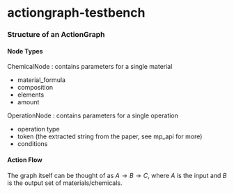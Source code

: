 # actiongraph-testbench
### Structure of an ActionGraph
#### Node Types
ChemicalNode : contains parameters for a single material
- material_formula
- composition
- elements
- amount

OperationNode : contains parameters for a single operation
- operation type
- token (the extracted string from the paper, see mp_api for more)
- conditions

#### Action Flow
The graph itself can be thought of as $A \rightarrow B \rightarrow C$, where $A$ is the input and $B$ is the output set of materials/chemicals.
